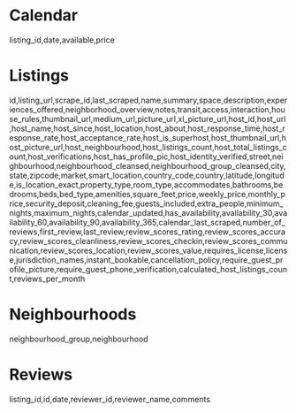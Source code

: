 # Calendar
listing_id,date,available,price

# Listings
id,listing_url,scrape_id,last_scraped,name,summary,space,description,experiences_offered,neighborhood_overview,notes,transit,access,interaction,house_rules,thumbnail_url,medium_url,picture_url,xl_picture_url,host_id,host_url,host_name,host_since,host_location,host_about,host_response_time,host_response_rate,host_acceptance_rate,host_is_superhost,host_thumbnail_url,host_picture_url,host_neighbourhood,host_listings_count,host_total_listings_count,host_verifications,host_has_profile_pic,host_identity_verified,street,neighbourhood,neighbourhood_cleansed,neighbourhood_group_cleansed,city,state,zipcode,market,smart_location,country_code,country,latitude,longitude,is_location_exact,property_type,room_type,accommodates,bathrooms,bedrooms,beds,bed_type,amenities,square_feet,price,weekly_price,monthly_price,security_deposit,cleaning_fee,guests_included,extra_people,minimum_nights,maximum_nights,calendar_updated,has_availability,availability_30,availability_60,availability_90,availability_365,calendar_last_scraped,number_of_reviews,first_review,last_review,review_scores_rating,review_scores_accuracy,review_scores_cleanliness,review_scores_checkin,review_scores_communication,review_scores_location,review_scores_value,requires_license,license,jurisdiction_names,instant_bookable,cancellation_policy,require_guest_profile_picture,require_guest_phone_verification,calculated_host_listings_count,reviews_per_month

# Neighbourhoods
neighbourhood_group,neighbourhood

# Reviews
listing_id,id,date,reviewer_id,reviewer_name,comments
